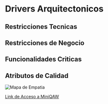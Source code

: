 # Drivers Arquitectonicos

## Restricciones Tecnicas

## Restricciones de Negocio

## Funcionalidades Criticas

## Atributos de Calidad

![Mapa de Empatia](Mapa-Empatia.png)

[Link de Acceso a MiniQAW](https://docs.google.com/spreadsheets/d/1Tpbrf7-TSzCV-s48N-98OP7HY9K2B-oc/edit?usp=share_link&ouid=109964381935978625779&rtpof=true&sd=true)